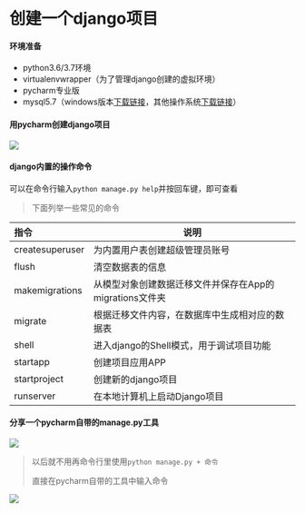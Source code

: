 # 创建一个django项目

#### 环境准备

- python3.6/3.7环境
- virtualenvwrapper（为了管理django创建的虚拟环境）
- pycharm专业版
- mysql5.7（windows版本[下载链接](https://dev.mysql.com/downloads/windows/installer/5.7.html)，其他操作系统[下载链接](https://dev.mysql.com/downloads/mysql/)）



#### 用pycharm创建django项目

![](http://i1.fuimg.com/720825/236bcdbb9c295e27.png)



#### django内置的操作命令

可以在命令行输入`python manage.py help`并按回车键，即可查看

> 下面列举一些常见的命令

| 指令            | 说明                                                    |
| :-------------- | ------------------------------------------------------- |
| createsuperuser | 为内置用户表创建超级管理员账号                          |
| flush           | 清空数据表的信息                                        |
| makemigrations  | 从模型对象创建数据迁移文件并保存在App的migrations文件夹 |
| migrate         | 根据迁移文件内容，在数据库中生成相对应的数据表          |
| shell           | 进入django的Shell模式，用于调试项目功能                 |
| startapp        | 创建项目应用APP                                         |
| startproject    | 创建新的django项目                                      |
| runserver       | 在本地计算机上启动Django项目                            |

#### 分享一个pycharm自带的manage.py工具

![](http://i1.fuimg.com/720825/b4b3893bbbd04ab5.png)

> 以后就不用再命令行里使用`python manage.py + 命令`
>
> 直接在pycharm自带的工具中输入命令

![](http://i1.fuimg.com/720825/2af09249314b14c4.png)